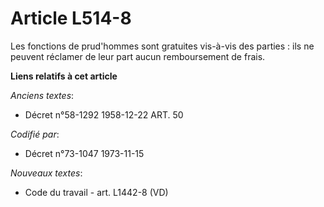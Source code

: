 # Article L514-8

Les fonctions de prud'hommes sont gratuites vis-à-vis des parties : ils ne peuvent réclamer de leur part aucun remboursement
de frais.

**Liens relatifs à cet article**

_Anciens textes_:

  - Décret n°58-1292 1958-12-22 ART. 50

_Codifié par_:

  - Décret n°73-1047 1973-11-15

_Nouveaux textes_:

  - Code du travail - art. L1442-8 (VD)

